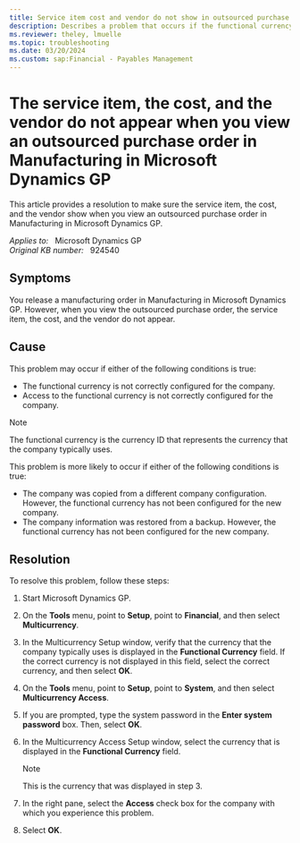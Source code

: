 ```yaml
---
title: Service item cost and vendor do not show in outsourced purchase order 
description: Describes a problem that occurs if the functional currency is not configured correctly for the company. A resolution is provided.
ms.reviewer: theley, lmuelle
ms.topic: troubleshooting
ms.date: 03/20/2024
ms.custom: sap:Financial - Payables Management
---
```

# The service item, the cost, and the vendor do not appear when you view an outsourced purchase order in Manufacturing in Microsoft Dynamics GP

This article provides a resolution to make sure the service item, the cost, and the vendor show when you view an outsourced purchase order in Manufacturing in Microsoft Dynamics GP.

_Applies to:_ &nbsp; Microsoft Dynamics GP  
_Original KB number:_ &nbsp; 924540

## Symptoms

You release a manufacturing order in Manufacturing in Microsoft Dynamics GP. However, when you view the outsourced purchase order, the service item, the cost, and the vendor do not appear.

## Cause

This problem may occur if either of the following conditions is true:

- The functional currency is not correctly configured for the company.
- Access to the functional currency is not correctly configured for the company.

> [!NOTE]
> The functional currency is the currency ID that represents the currency that the company typically uses.

This problem is more likely to occur if either of the following conditions is true:

- The company was copied from a different company configuration. However, the functional currency has not been configured for the new company.
- The company information was restored from a backup. However, the functional currency has not been configured for the new company.

## Resolution

To resolve this problem, follow these steps:

1. Start Microsoft Dynamics GP.
2. On the **Tools** menu, point to **Setup**, point to **Financial**, and then select **Multicurrency**.
3. In the Multicurrency Setup window, verify that the currency that the company typically uses is displayed in the **Functional Currency** field. If the correct currency is not displayed in this field, select the correct currency, and then select **OK**.
4. On the **Tools** menu, point to **Setup**, point to **System**, and then select **Multicurrency Access**.
5. If you are prompted, type the system password in the **Enter system password** box. Then, select **OK**.
6. In the Multicurrency Access Setup window, select the currency that is displayed in the **Functional Currency** field.

    > [!NOTE]
    > This is the currency that was displayed in step 3.

7. In the right pane, select the **Access** check box for the company with which you experience this problem.
8. Select **OK**.
